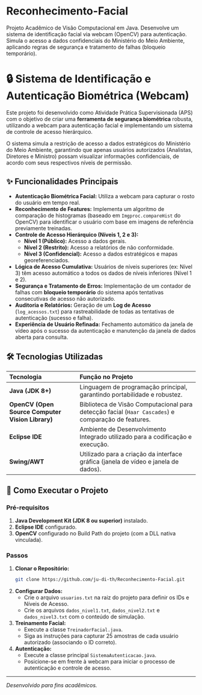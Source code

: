 # Reconhecimento-Facial
Projeto Acadêmico de Visão Computacional em Java. Desenvolve um sistema de identificação facial via webcam (OpenCV) para autenticação. Simula o acesso a dados confidenciais do Ministério do Meio Ambiente, aplicando regras de segurança e tratamento de falhas (bloqueio temporário).

# 🔒 Sistema de Identificação e Autenticação Biométrica (Webcam)

Este projeto foi desenvolvido como Atividade Prática Supervisionada (APS) com o objetivo de criar uma **ferramenta de segurança biométrica** robusta, utilizando a webcam para autenticação facial e implementando um sistema de controle de acesso hierárquico.

O sistema simula a restrição de acesso a dados estratégicos do Ministério do Meio Ambiente, garantindo que apenas usuários autorizados (Analistas, Diretores e Ministro) possam visualizar informações confidenciais, de acordo com seus respectivos níveis de permissão.

## ✨ Funcionalidades Principais

*   **Autenticação Biométrica Facial:** Utiliza a webcam para capturar o rosto do usuário em tempo real.
*   **Reconhecimento de Features:** Implementa um algoritmo de comparação de histogramas (baseado em `Imgproc.compareHist` do OpenCV) para identificar o usuário com base em imagens de referência previamente treinadas.
*   **Controle de Acesso Hierárquico (Níveis 1, 2 e 3):**
    *   **Nível 1 (Público):** Acesso a dados gerais.
    *   **Nível 2 (Restrito):** Acesso a relatórios de não conformidade.
    *   **Nível 3 (Confidencial):** Acesso a dados estratégicos e mapas georeferenciados.
*   **Lógica de Acesso Cumulativa:** Usuários de níveis superiores (ex: Nível 3) têm acesso automático a todos os dados de níveis inferiores (Nível 1 e 2).
*   **Segurança e Tratamento de Erros:** Implementação de um contador de falhas com **bloqueio temporário** do sistema após tentativas consecutivas de acesso não autorizado.
*   **Auditoria e Relatórios:** Geração de um **Log de Acesso** (`log_acessos.txt`) para rastreabilidade de todas as tentativas de autenticação (sucesso e falha).
*   **Experiência de Usuário Refinada:** Fechamento automático da janela de vídeo após o sucesso da autenticação e manutenção da janela de dados aberta para consulta.

## 🛠️ Tecnologias Utilizadas

| Tecnologia | Função no Projeto |
| :--- | :--- |
| **Java (JDK 8+)** | Linguagem de programação principal, garantindo portabilidade e robustez. |
| **OpenCV (Open Source Computer Vision Library)** | Biblioteca de Visão Computacional para detecção facial (`Haar Cascades`) e comparação de features. |
| **Eclipse IDE** | Ambiente de Desenvolvimento Integrado utilizado para a codificação e execução. |
| **Swing/AWT** | Utilizado para a criação da interface gráfica (janela de vídeo e janela de dados). |

## 🚀 Como Executar o Projeto

### Pré-requisitos

1.  **Java Development Kit (JDK 8 ou superior)** instalado.
2.  **Eclipse IDE** configurado.
3.  **OpenCV** configurado no Build Path do projeto (com a DLL nativa vinculada).

### Passos

1.  **Clonar o Repositório:**
    ```bash
    git clone https://github.com/ju-di-th/Reconhecimento-Facial.git
    ```
2.  **Configurar Dados:**
    *   Crie o arquivo `usuarios.txt` na raiz do projeto para definir os IDs e Níveis de Acesso.
    *   Crie os arquivos `dados_nivel1.txt`, `dados_nivel2.txt` e `dados_nivel3.txt` com o conteúdo de simulação.
3.  **Treinamento Facial:**
    *   Execute a classe `TreinadorFacial.java`.
    *   Siga as instruções para capturar 25 amostras de cada usuário autorizado (associando o ID correto).
4.  **Autenticação:**
    *   Execute a classe principal `SistemaAutenticacao.java`.
    *   Posicione-se em frente à webcam para iniciar o processo de autenticação e controle de acesso.

---

*Desenvolvido para fins acadêmicos.*
